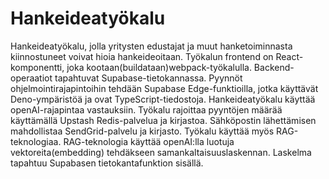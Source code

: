 # Hankeideatyökalu

Hankeideatyökalu, jolla yritysten edustajat ja muut hanketoiminnasta kiinnostuneet voivat hioia hankeideoitaan. Työkalun frontend on React-komponentti, joka kootaan(buildataan)webpack-työkalulla.
Backend-operaatiot tapahtuvat Supabase-tietokannassa. Pyynnöt ohjelmointirajapintoihin tehdään Supabase Edge-funktioilla, jotka käyttävät Deno-ympäristöä ja ovat TypeScript-tiedostoja.
Hankeideatyökalu käyttää openAI-rajapintaa vastauksiin. Työkalu rajoittaa pyyntöjen määrää käyttämällä Upstash Redis-palvelua ja kirjastoa. 
Sähköpostin lähettämisen mahdollistaa SendGrid-palvelu ja kirjasto. Työkalu käyttää myös RAG-teknologiaa. RAG-teknologia käyttää openAI:lla luotuja vektoreita(embedding) tehdäkseen samankaltaisuuslaskennan.
Laskelma tapahtuu Supabasen tietokantafunktion sisällä.
